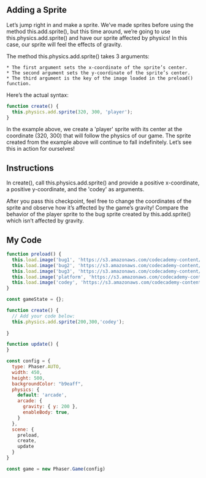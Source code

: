 ## Adding a Sprite

Let’s jump right in and make a sprite. We’ve made sprites before using the method this.add.sprite(), but this time around, we’re going to use this.physics.add.sprite() and have our sprite affected by physics! In this case, our sprite will feel the effects of gravity.

The method this.physics.add.sprite() takes 3 arguments:

    * The first argument sets the x-coordinate of the sprite’s center.
    * The second argument sets the y-coordinate of the sprite’s center.
    * The third argument is the key of the image loaded in the preload() function.

Here’s the actual syntax:
```js
function create() {
  this.physics.add.sprite(320, 300, 'player');
}
```
In the example above, we create a 'player' sprite with its center at the coordinate (320, 300) that will follow the physics of our game. The sprite created from the example above will continue to fall indefinitely. Let’s see this in action for ourselves!

## Instructions

In create(), call this.physics.add.sprite() and provide a positive x-coordinate, a positive y-coordinate, and the 'codey' as arguments.

After you pass this checkpoint, feel free to change the coordinates of the sprite and observe how it’s affected by the game’s gravity! Compare the behavior of the player sprite to the bug sprite created by this.add.sprite() which isn’t affected by gravity.

## My Code
```js
function preload() {
  this.load.image('bug1', 'https://s3.amazonaws.com/codecademy-content/courses/learn-phaser/physics/bug_1.png')
  this.load.image('bug2', 'https://s3.amazonaws.com/codecademy-content/courses/learn-phaser/physics/bug_2.png')
  this.load.image('bug3', 'https://s3.amazonaws.com/codecademy-content/courses/learn-phaser/physics/bug_3.png')
  this.load.image('platform', 'https://s3.amazonaws.com/codecademy-content/courses/learn-phaser/physics/platform.png')
  this.load.image('codey', 'https://s3.amazonaws.com/codecademy-content/courses/learn-phaser/physics/codey.png')
}

const gameState = {};

function create() {
  // Add your code below: 
  this.physics.add.sprite(200,300,'codey');
  
}

function update() {
}

const config = {
  type: Phaser.AUTO,
  width: 450,
  height: 500,
  backgroundColor: "b9eaff",
  physics: {
    default: 'arcade',
    arcade: {
      gravity: { y: 200 },
      enableBody: true,
    }
  },
  scene: {
    preload,
    create,
    update
  }
}

const game = new Phaser.Game(config)

```

